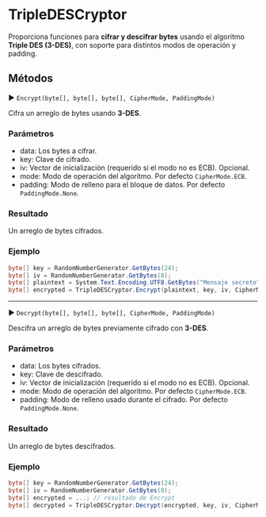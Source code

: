 # TripleDESCryptor

Proporciona funciones para **cifrar y descifrar bytes** usando el algoritmo **Triple DES (3-DES)**, con soporte para distintos modos de operación y padding.

## Métodos

▶ `Encrypt(byte[], byte[], byte[], CipherMode, PaddingMode)`

Cifra un arreglo de bytes usando **3-DES**.

### Parámetros

* data: Los bytes a cifrar.
* key: Clave de cifrado.
* iv: Vector de inicialización (requerido si el modo no es ECB). Opcional.
* mode: Modo de operación del algoritmo. Por defecto `CipherMode.ECB`.
* padding: Modo de relleno para el bloque de datos. Por defecto `PaddingMode.None`.

### Resultado

Un arreglo de bytes cifrados.

### Ejemplo

```csharp
byte[] key = RandomNumberGenerator.GetBytes(24);
byte[] iv = RandomNumberGenerator.GetBytes(8);
byte[] plaintext = System.Text.Encoding.UTF8.GetBytes("Mensaje secreto");
byte[] encrypted = TripleDESCryptor.Encrypt(plaintext, key, iv, CipherMode.CBC, PaddingMode.PKCS7);
```

---

▶ `Decrypt(byte[], byte[], byte[], CipherMode, PaddingMode)`

Descifra un arreglo de bytes previamente cifrado con **3-DES**.

### Parámetros

* data: Los bytes cifrados.
* key: Clave de descifrado.
* iv: Vector de inicialización (requerido si el modo no es ECB). Opcional.
* mode: Modo de operación del algoritmo. Por defecto `CipherMode.ECB`.
* padding: Modo de relleno usado durante el cifrado. Por defecto `PaddingMode.None`.

### Resultado

Un arreglo de bytes descifrados.

### Ejemplo

```csharp
byte[] key = RandomNumberGenerator.GetBytes(24);
byte[] iv = RandomNumberGenerator.GetBytes(8);
byte[] encrypted = ...; // resultado de Encrypt
byte[] decrypted = TripleDESCryptor.Decrypt(encrypted, key, iv, CipherMode.CBC, PaddingMode.PKCS7);
```